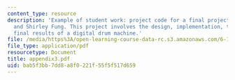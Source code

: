```yaml
---
content_type: resource
description: 'Example of student work: project code for a final project by Hana Adaniya
  and Shirley Fung. This project involves the design, implementation, testing, and
  final results of a digital drum machine.'
file: /media/https%3A/open-learning-course-data-rc.s3.amazonaws.com/6-111-introductory-digital-systems-laboratory-spring-2006/bab5f3bb7dd8a8f0221f55f5f517d659_appendix3.pdf
file_type: application/pdf
resourcetype: Document
title: appendix3.pdf
uid: bab5f3bb-7dd8-a8f0-221f-55f5f517d659
---
```

